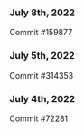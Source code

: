 ### July 8th, 2022

Commit #159877

### July 5th, 2022

Commit #314353


### July 4th, 2022

Commit #72281
